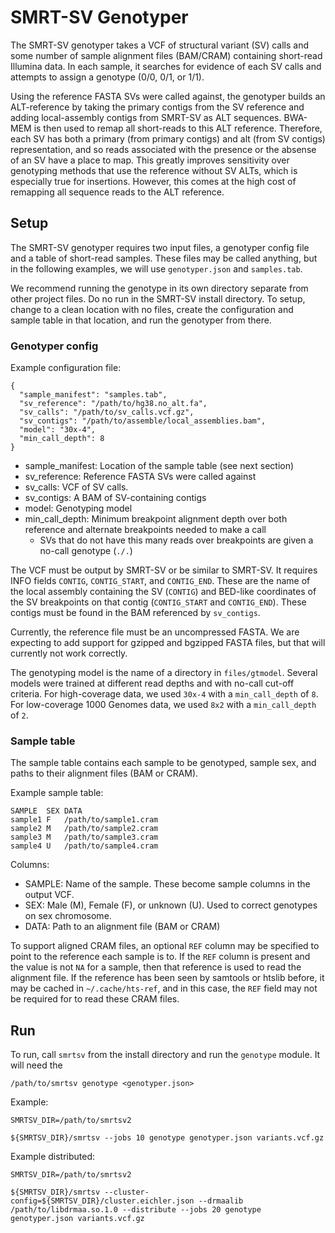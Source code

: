 # SMRT-SV Genotyper

The SMRT-SV genotyper takes a VCF of structural variant (SV) calls and some number of sample alignment files (BAM/CRAM)
containing short-read Illumina data. In each sample, it searches for evidence of each SV calls and attempts to assign a
genotype (0/0, 0/1, or 1/1).

Using the reference FASTA SVs were called against, the genotyper builds an ALT-reference by taking the primary contigs
from the SV reference and adding local-assembly contigs from SMRT-SV as ALT sequences. BWA-MEM is then used to remap all
short-reads to this ALT reference. Therefore, each SV has both a primary (from primary contigs) and alt (from SV
contigs) representation, and so reads associated with the presence or the absense of an SV have a place to map. This
greatly improves sensitivity over genotyping methods that use the reference without SV ALTs, which is especially true
for insertions. However, this comes at the high cost of remapping all sequence reads to the ALT reference.

## Setup

The SMRT-SV genotyper requires two input files, a genotyper config file and a table of short-read samples. These files
may be called anything, but in the following examples, we will use `genotyper.json` and `samples.tab`.

We recommend running the genotype in its own directory separate from other project files. Do no run in the SMRT-SV
install directory. To setup, change to a clean location with no files, create the configuration and sample table in
that location, and run the genotyper from there.

### Genotyper config

Example configuration file:
```
{
  "sample_manifest": "samples.tab",
  "sv_reference": "/path/to/hg38.no_alt.fa",
  "sv_calls": "/path/to/sv_calls.vcf.gz",
  "sv_contigs": "/path/to/assemble/local_assemblies.bam",
  "model": "30x-4",
  "min_call_depth": 8
}
```

* sample_manifest: Location of the sample table (see next section)
* sv_reference: Reference FASTA SVs were called against
* sv_calls: VCF of SV calls.
* sv_contigs: A BAM of SV-containing contigs
* model: Genotyping model
* min_call_depth: Minimum breakpoint alignment depth over both reference and alternate breakpoints needed to make a call
  * SVs that do not have this many reads over breakpoints are given a no-call genotype (`./.`) 

The VCF must be output by SMRT-SV or be similar to SMRT-SV. It requires INFO fields `CONTIG`, `CONTIG_START`, and
`CONTIG_END`. These are the name of the local assembly containing the SV (`CONTIG`) and BED-like coordinates of the
SV breakpoints on that contig (`CONTIG_START` and `CONTIG_END`). These contigs must be found in the BAM referenced by
`sv_contigs`.

Currently, the reference file must be an uncompressed FASTA. We are expecting to add support for gzipped and bgzipped
FASTA files, but that will currently not work correctly.

The genotyping model is the name of a directory in `files/gtmodel`. Several models were trained at different read depths
and with no-call cut-off criteria. For high-coverage data, we used `30x-4` with a `min_call_depth` of `8`. For
low-coverage 1000 Genomes data, we used `8x2` with a `min_call_depth` of `2`.

### Sample table

The sample table contains each sample to be genotyped, sample sex, and paths to their alignment files (BAM or CRAM).

Example sample table:
```
SAMPLE	SEX	DATA
sample1	F	/path/to/sample1.cram
sample2	M	/path/to/sample2.cram
sample3	M	/path/to/sample3.cram
sample4	U	/path/to/sample4.cram
```

Columns:
* SAMPLE: Name of the sample. These become sample columns in the output VCF.
* SEX: Male (M), Female (F), or unknown (U). Used to correct genotypes on sex chromosome.
* DATA: Path to an alignment file (BAM or CRAM)

To support aligned CRAM files, an optional `REF` column may be specified to point to the reference each sample is
to. If the `REF` column is present and the value is not `NA` for a sample, then that reference is used to read the
alignment file. If the reference has been seen by samtools or htslib before, it may be cached in
`~/.cache/hts-ref`, and in this case, the `REF` field may not be required for to read these CRAM files.

## Run

To run, call `smrtsv` from the install directory and run the `genotype` module. It will need the 

`/path/to/smrtsv genotype <genotyper.json> `

Example:
```
SMRTSV_DIR=/path/to/smrtsv2

${SMRTSV_DIR}/smrtsv --jobs 10 genotype genotyper.json variants.vcf.gz
```


Example distributed:
```
SMRTSV_DIR=/path/to/smrtsv2

${SMRTSV_DIR}/smrtsv --cluster-config=${SMRTSV_DIR}/cluster.eichler.json --drmaalib /path/to/libdrmaa.so.1.0 --distribute --jobs 20 genotype genotyper.json variants.vcf.gz
```
